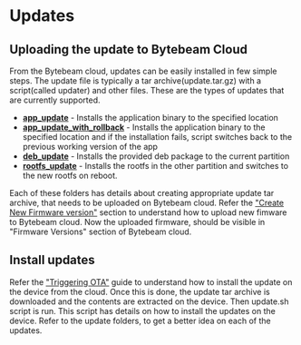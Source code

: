 # Updates

## Uploading the update to Bytebeam Cloud
From the Bytebeam cloud, updates can be easily installed in few simple steps.
The update file is typically a tar archive(update.tar.gz) with a script(called updater) and
other files. 
These are the types of updates that are currently supported.
* [**app_update**](app_update/) -  Installs the application binary to the specified location
* [**app_update_with_rollback**](app_update_with_rollback/) - Installs the application binary to the specified location
		     					      and if the installation fails, script switches back to the
						              previous working version of the app
* [**deb_update**](deb_update/) - Installs the provided deb package to the current partition
* [**rootfs_update**](rootfs_update/) - Installs the rootfs in the other partition and switches to the new rootfs on reboot.

Each of these folders has details about creating appropriate update tar archive, that needs to be uploaded on Bytebeam cloud. 
Refer the ["Create New Firmware version"](https://bytebeam.io/docs/creating-new-firmware-version) section to understand how to upload new fimware to Bytebeam cloud.
Now the uploaded firmware, should be visible in "Firmware Versions" section of Bytebeam cloud.

## Install updates
Refer the ["Triggering OTA"](https://bytebeam.io/docs/triggering-ota-update) guide to understand how to install the update on the device from the cloud.
Once this is done, the update tar archive is downloaded and the contents are extracted on the device.
Then update.sh script is run. This script has details on how to install the updates on the device. Refer to the update folders, to get a better idea on each of the updates.
